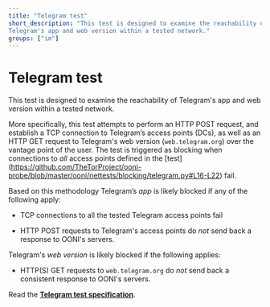 ```yaml
---
title: "Telegram test"
short_description: "This test is designed to examine the reachability of
Telegram's app and web version within a tested network."
groups: ["im"]
---
```


# Telegram test

This test is designed to examine the reachability of Telegram's app and web
version within a tested network.

More specifically, this test attempts to perform an HTTP POST request, and
establish a TCP connection to Telegram’s access points (DCs), as well as an
HTTP GET request to Telegram's web version (`web.telegram.org`) over the
vantage point of the user. The test is triggered as blocking when connections
to *all* access points defined in the [test]
(https://github.com/TheTorProject/ooni-probe/blob/master/ooni/nettests/blocking/telegram.py#L16-L22)
fail.

Based on this methodology Telegram’s *app* is likely blocked if any of the
following apply:

* TCP connections to all the tested Telegram access points fail

* HTTP POST requests to Telegram's access points do *not* send back a
response to OONI's servers.

Telegram's *web version* is likely blocked if the following applies:

* HTTP(S) GET requests to `web.telegram.org` do *not* send back a consistent
response to OONI's servers.

Read the **[Telegram test specification](https://github.com/ooni/spec/blob/master/nettests/ts-020-telegram.md)**.
